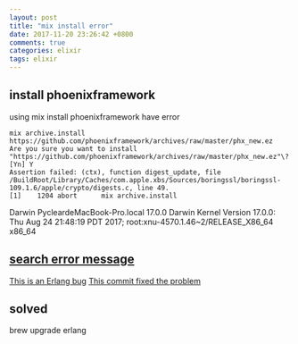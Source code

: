 ```yaml
---
layout: post
title: "mix install error"
date: 2017-11-20 23:26:42 +0800
comments: true
categories: elixir
tags: elixir
---
```

## install phoenixframework
using mix install phoenixframework  have error

    mix archive.install https://github.com/phoenixframework/archives/raw/master/phx_new.ez
    Are you sure you want to install "https://github.com/phoenixframework/archives/raw/master/phx_new.ez"\? [Yn] Y
    Assertion failed: (ctx), function digest_update, file /BuildRoot/Library/Caches/com.apple.xbs/Sources/boringssl/boringssl-109.1.6/apple/crypto/digests.c, line 49.
    [1]    1204 abort      mix archive.install

Darwin PycleardeMacBook-Pro.local 17.0.0 Darwin Kernel Version 17.0.0: Thu Aug 24 21:48:19 PDT 2017; root:xnu-4570.1.46~2/RELEASE_X86_64 x86_64

## [search error message](http://mail-archives.apache.org/mod_mbox/couchdb-user/201709.mbox/%3C1735214007.1758.1506641159142.JavaMail.Joan@RITA%3E)
[This is an Erlang bug](https://bugs.erlang.org/browse/ERL-439)
[This commit fixed the problem](https://github.com/erlang/otp/commit/882c90f72ba4e298aa5a7796661c28053c540a96)

## solved
brew upgrade erlang


